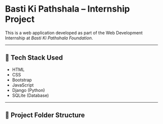 # Basti Ki Pathshala – Internship Project

This is a web application developed as part of the Web Development Internship at *Basti Ki Pathshala Foundation*.

---

## 🔧 Tech Stack Used

- HTML
- CSS
- Bootstrap
- JavaScript
- Django (Python)
- SQLite (Database)

---

## 📁 Project Folder Structure

